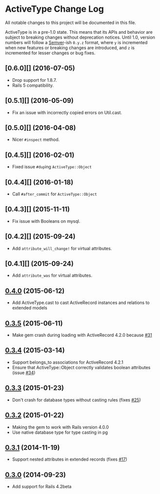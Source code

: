 # ActiveType Change Log

All notable changes to this project will be documented in this file.

ActiveType is in a pre-1.0 state. This means that its APIs and behavior are subject to breaking changes without deprecation notices. Until 1.0, version numbers will follow a [Semver][]-ish `0.y.z` format, where `y` is incremented when new features or breaking changes are introduced, and `z` is incremented for lesser changes or bug fixes.

## [0.6.0][] (2016-07-05)

* Drop support for 1.8.7.
* Rails 5 compatibility.

## [0.5.1][] (2016-05-09)

* Fix an issue with incorrectly copied errors on Util.cast.

## [0.5.0][] (2016-04-08)

* Nicer `#inspect` method.

## [0.4.5][] (2016-02-01)

* Fixed issue `#dup`ing `ActiveType::Object`

## [0.4.4][] (2016-01-18)

* Call `#after_commit` for `ActiveType::Object`

## [0.4.3][] (2015-11-11)

* Fix issue with Booleans on mysql.

## [0.4.2][] (2015-09-24)

* Add `attribute_will_change!` for virtual attributes.

## [0.4.1][] (2015-09-24)

* Add `attribute_was` for virtual attributes.

## [0.4.0][] (2015-06-12)

* Add ActiveType.cast to cast ActiveRecord instances and relations to extended models

## [0.3.5][] (2015-06-11)

* Make gem crash during loading with ActiveRecord 4.2.0 because [#31](https://github.com/makandra/active_type/issues/31)

## [0.3.4][] (2015-03-14)

* Support belongs_to associations for ActiveRecord 4.2.1
* Ensure that ActiveType::Object correctly validates boolean attributes (issue [#34](https://github.com/makandra/active_type/issues/34))

## [0.3.3][] (2015-01-23)

* Don't crash for database types without casting rules (fixes [#25](https://github.com/makandra/active_type/issues/25))

## [0.3.2][] (2015-01-22)

* Making the gem to work with Rails version 4.0.0
* Use native database type for type casting in pg

## [0.3.1][] (2014-11-19)

* Support nested attributes in extended records (fixes [#17](https://github.com/makandra/active_type/issues/17))

## [0.3.0][] (2014-09-23)

* Add support for Rails 4.2beta

[Semver]: http://semver.org
[Unreleased]: https://github.com/makandra/active_type/compare/v0.4.0...HEAD
[0.4.0]: https://github.com/makandra/active_type/compare/v0.3.5...v0.4.0
[0.3.5]: https://github.com/makandra/active_type/compare/v0.3.4...v0.3.5
[0.3.4]: https://github.com/makandra/active_type/compare/v0.3.3...v0.3.4
[0.3.3]: https://github.com/makandra/active_type/compare/v0.3.2...v0.3.3
[0.3.2]: https://github.com/makandra/active_type/compare/v0.3.1...v0.3.2
[0.3.1]: https://github.com/makandra/active_type/compare/v0.3.0...v0.3.1
[0.3.0]: https://github.com/makandra/active_type/compare/v0.2.1...v0.3.0
